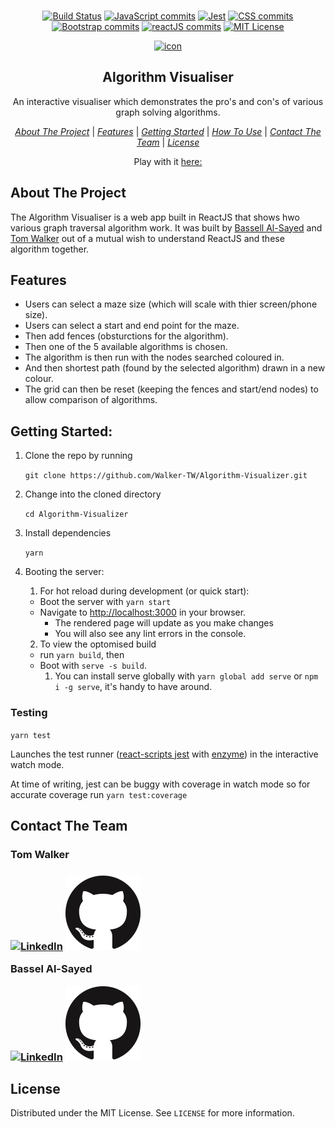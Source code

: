 <br/>
<div align="center">

[![Build Status](https://travis-ci.org/Walker-TW/Algorithm-Visualizer.svg?branch=master)](https://travis-ci.org/Walker-TW/Algorithm-Visualizer)
[![JavaScript commits][javascriptcommits]](https://sourcerer.io/walker-tw)
[![Jest][jest]](https://sourcerer.io/walker-tw)
[![CSS commits][csscommits]](https://sourcerer.io/walker-tw)
[![Bootstrap commits][bootstrapcommits]](https://sourcerer.io/walker-tw)
[![reactJS commits][reactjscommits]](https://sourcerer.io/walker-tw)
[![MIT License][license-shield]][license-url]

</div>
<p align="center">
  <a href="https://github.com/Walker-TW/Algorithm-Visualizer">
      <img src="https://f0.pngfuel.com/png/858/267/round-black-maze-png-clip-art.png" width="200" height="200" alt="icon">
  </a>

  <h2 align="center">Algorithm Visualiser</h2>

  <p align="center">
    An interactive visualiser which demonstrates the pro's and con's of various graph solving algorithms.
 
  </p>
</p>

<div align= "center">

[_About The Project_](#About-The-Project) | [_Features_](#Features) | [_Getting Started_](#Getting-Started) | [_How To Use_](#How-To-Use) | [_Contact The Team_](#Contact-The-Team) | [_License_](#license)

Play with it [here:](https://algo-visualiser.herokuapp.com)

</div>

## About The Project

The Algorithm Visualiser is a web app built in ReactJS that shows hwo various graph traversal algorithm work. It was built by [Bassell Al-Sayed](https://github.com/basselalsayed) and [Tom Walker](https://github.com/Walker-TW) out of a mutual wish to understand ReactJS and these algorithm together.

## Features

- Users can select a maze size (which will scale with thier screen/phone size).
- Users can select a start and end point for the maze.
- Then add fences (obsturctions for the algorithm).
- Then one of the 5 available algorithms is chosen.
- The algorithm is then run with the nodes searched coloured in.
- And then shortest path (found by the selected algorithm) drawn in a new colour.
- The grid can then be reset (keeping the fences and start/end nodes) to allow comparison of algorithms.

## Getting Started:

1. Clone the repo by running

   `git clone https://github.com/Walker-TW/Algorithm-Visualizer.git`

2. Change into the cloned directory

   `cd Algorithm-Visualizer`

3. Install dependencies

   `yarn`

4. Booting the server:
   1. For hot reload during development (or quick start):
   - Boot the server with `yarn start`
   - Navigate to [http://localhost:3000](http://localhost:3000) in your browser.
     - The rendered page will update as you make changes
     - You will also see any lint errors in the console.
   2. To view the optomised build
   - run `yarn build`, then
   - Boot with `serve -s build`.
     1. You can install serve globally with `yarn global add serve` or `npm i -g serve`, it's handy to have around.

### Testing

`yarn test`

Launches the test runner ([react-scripts jest](https://create-react-app.dev/docs/running-tests/) with [enzyme](https://enzymejs.github.io/enzyme/)) in the interactive watch mode.

At time of writing, jest can be buggy with coverage in watch mode so for accurate coverage run `yarn test:coverage`

## Contact The Team

<h3> Tom Walker <h3>

[![LinkedIn][linkedin-shield]][linkedin-urltw]
[![Github][github-shield]][github-urltw]

Bassel Al-Sayed

[![LinkedIn][linkedin-shield]][linkedin-urlbas]
[![Github][github-shield]][github-urlbas]

## License

Distributed under the MIT License. See `LICENSE` for more information.

[github-shield]: https://github.com/Walker-TW/CV/blob/master/images/GitHub-120px.png
[license-shield]: https://img.shields.io/github/license/othneildrew/Best-README-Template.svg?style=flat-square
[license-url]: https://github.com/Walker-TW/Algorithm-Visualizer/blob/master/LICENSE.txt
[linkedin-shield]: https://img.shields.io/badge/-LinkedIn-black.svg?style=flat-square&logo=linkedin&colorB=555
[linkedin-urltw]: https://linkedin.com/in/thomas-w-walker
[linkedin-urlbas]: https://linkedin.com/in/bsas
[github-urltw]: https://github.com/Walker-TW
[github-urlbas]: https://github.com/basselalsayed
[javascriptcommits]: https://img.shields.io/badge/JavaScript-yellow.svg
[jest]: https://img.shields.io/badge/Jest-red.svg
[csscommits]: https://img.shields.io/badge/CSS-green.svg
[bootstrapcommits]: https://img.shields.io/badge/Bootstrap-blueviolet.svg
[reactjscommits]: https://img.shields.io/badge/ReactJS-informational.svg
